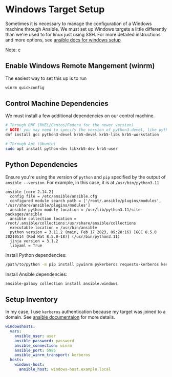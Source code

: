 # Windows Target Setup

Sometimes it is necessary to manage the configuration of a Windows machine through Ansible. We must set up Windows targets a little differently than we're used to for linux just using SSH. For more detailed instructions and more options, see [ansible docs for windows setup](https://docs.ansible.com/ansible/latest/os_guide/windows_setup.html)

Note: c

## Enable Windows Remote Mangement (winrm)

The easiest way to set this up is to run

```bash
winrm quickconfig
```

## Control Machine Dependencies

We must install a few additional dependencies on our control machine.

```bash
# Through DNF (RHEL/Centos/Fedora for the newer version)
# NOTE! you may need to specify the version of python3-devel, like python3.11-devel
dnf install gcc python3-devel krb5-devel krb5-libs krb5-workstation

# Through Apt (Ubuntu)
sudo apt install python-dev libkrb5-dev krb5-user
```

## Python Dependencies

Ensure you're using the version of `python` and `pip` specified by the output of `ansible --version`. For example, in this case, it is at `/usr/bin/python3.11`

```text
ansible [core 2.14.2]
  config file = /etc/ansible/ansible.cfg
  configured module search path = ['/root/.ansible/plugins/modules', '/usr/share/ansible/plugins/modules']
  ansible python module location = /usr/lib/python3.11/site-packages/ansible
  ansible collection location = /root/.ansible/collections:/usr/share/ansible/collections
  executable location = /usr/bin/ansible
  python version = 3.11.2 (main, Feb 17 2023, 09:28:16) [GCC 8.5.0 20210514 (Red Hat 8.5.0-18)] (/usr/bin/python3.11)
  jinja version = 3.1.2
  libyaml = True
```

Install Python dependencies:

```bash
/path/to/python -m pip install pywinrm pykerberos requests-kerberos kerberos
```

Install Ansible dependencies:

```bash
ansible-galaxy collection install ansible.windows
```

## Setup Inventory

In my case, I use `kerberos` authentication because my target was joined to a domain. See [ansible documentaion](https://docs.ansible.com/ansible/latest/os_guide/windows_winrm.html#kerberos) for more details.

```yml
windowshosts:
  vars:
    ansible_user: user
    ansible_password: password
    ansible_connection: winrm
    ansible_port: 5985
    ansible_winrm_transport: kerberos
  hosts:
    windows-host:
      ansible_host: windows-host.example.local
```
